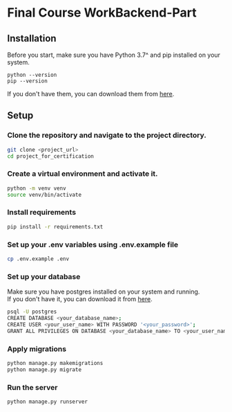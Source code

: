 # Final Course WorkBackend-Part
## Installation
Before you start, make sure you have Python 3.7^ and pip installed on your system.
```
python --version
pip --version
```
If you don't have them, you can download them from [here](https://www.python.org/downloads/).

## Setup
### Clone the repository and navigate to the project directory.

```sh
git clone <project_url>
cd project_for_certification
```

### Create a virtual environment and activate it.
```sh
python -m venv venv
source venv/bin/activate
```

### Install requirements
```sh
pip install -r requirements.txt
```
### Set up your .env variables using .env.example file
```sh
cp .env.example .env
```
### Set up your database
Make sure you have postgres installed on your system and running.   
If you don't have it, you can download it from [here](https://www.postgresql.org/download/).
```sh
psql -U postgres
CREATE DATABASE <your_database_name>;
CREATE USER <your_user_name> WITH PASSWORD '<your_password>';
GRANT ALL PRIVILEGES ON DATABASE <your_database_name> TO <your_user_name>;
```
### Apply migrations
```sh
python manage.py makemigrations
python manage.py migrate
```
### Run the server
```sh
python manage.py runserver
```